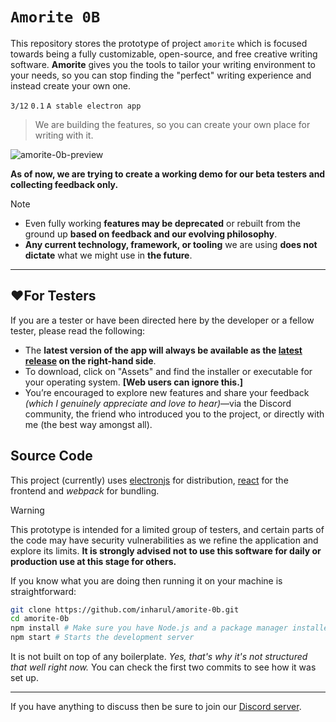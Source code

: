 # `Amorite 0B`

This repository stores the prototype of project `amorite` which is focused towards being a fully customizable, open-source, and free creative writing software. **Amorite** gives you the tools to tailor your writing environment to your needs, so you can stop finding the "perfect" writing experience and instead create your own one.

`3/12` `0.1` `A stable electron app`

> We are building the features, so you can create your own place for writing with it.

<!-- Preview -->
![amorite-0b-preview](https://github.com/user-attachments/assets/6dcdde88-96de-4100-ad0c-0433e8eb75eb)

**As of now, we are trying to create a working demo for our beta testers and collecting feedback only.**

> [!NOTE]
> - Even fully working **features may be deprecated** or rebuilt from the ground up **based on feedback and our evolving philosophy**.
> - **Any current technology, framework, or tooling** we are using **does not dictate** what we might use in **the future**.

---

## ❤️For Testers

If you are a tester or have been directed here by the developer or a fellow tester, please read the following:

- The **latest version of the app will always be available as the [latest release](https://github.com/inharul/amorite-0b/releases) on the right-hand side**.
- To download, click on "Assets" and find the installer or executable for your operating system. **[Web users can ignore this.]**
- You’re encouraged to explore new features and share your feedback _(which I genuinely appreciate and love to hear)_—via the Discord community, the friend who introduced you to the project, or directly with me (the best way amongst all).

## Source Code

This project (currently) uses [electronjs](https://www.electronjs.org/) for distribution, [react](https://react.dev) for the frontend and _webpack_ for bundling.

> [!WARNING]  
> This prototype is intended for a limited group of testers, and certain parts of the code may have security vulnerabilities as we refine the application and explore its limits. **It is strongly advised not to use this software for daily or production use at this stage for others.**

If you know what you are doing then running it on your machine is straightforward:

```bash
git clone https://github.com/inharul/amorite-0b.git
cd amorite-0b
npm install # Make sure you have Node.js and a package manager installed
npm start # Starts the development server
```

It is not built on top of any boilerplate. _Yes, that's why it's not structured that well right now._ You can check the first two commits to see how it was set up.

---

If you have anything to discuss then be sure to join our [Discord server](https://discord.gg/CatZ9nSECb).
